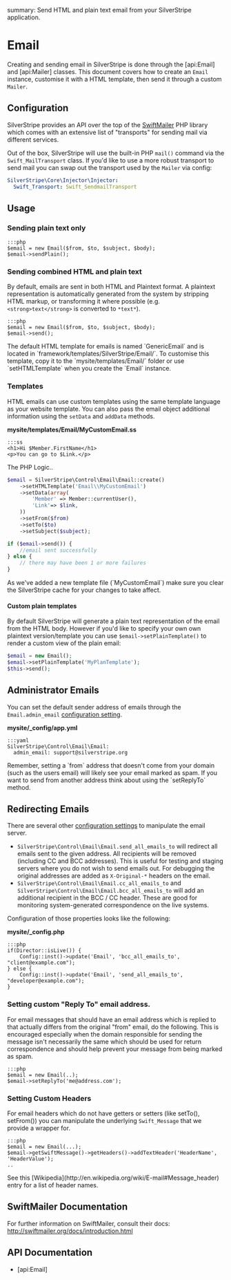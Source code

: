 summary: Send HTML and plain text email from your SilverStripe application.

# Email

Creating and sending email in SilverStripe is done through the [api:Email] and [api:Mailer] classes. This document 
covers how to create an `Email` instance, customise it with a HTML template, then send it through a custom `Mailer`.

## Configuration

SilverStripe provides an API over the top of the [SwiftMailer](http://swiftmailer.org/) PHP library which comes with an
extensive list of "transports" for sending mail via different services. 

Out of the box, SilverStripe will use the built-in PHP `mail()` command via the `Swift_MailTransport` class. If you'd
like to use a more robust transport to send mail you can swap out the transport used by the `Mailer` via config:

```yml
SilverStripe\Core\Injector\Injector:
  Swift_Transport: Swift_SendmailTransport
```

## Usage

### Sending plain text only

	:::php
	$email = new Email($from, $to, $subject, $body);
	$email->sendPlain();

### Sending combined HTML and plain text

By default, emails are sent in both HTML and Plaintext format. A plaintext representation is automatically generated 
from the system by stripping HTML markup, or transforming it where possible (e.g. `<strong>text</strong>` is converted 
to `*text*`).

	:::php
	$email = new Email($from, $to, $subject, $body);
	$email->send();

<div class="info" markdown="1">
The default HTML template for emails is named `GenericEmail` and is located in `framework/templates/SilverStripe/Email/`.
To customise this template, copy it to the `mysite/templates/Email/` folder or use `setHTMLTemplate` when you create the 
`Email` instance.
</div>


### Templates

HTML emails can use custom templates using the same template language as your website template. You can also pass the
email object additional information using the `setData` and `addData` methods. 

**mysite/templates/Email/MyCustomEmail.ss**

	:::ss
	<h1>Hi $Member.FirstName</h1>
	<p>You can go to $Link.</p>

The PHP Logic..

```php
$email = SilverStripe\Control\Email\Email::create()
    ->setHTMLTemplate('Email\\MyCustomEmail') 
    ->setData(array(
        'Member' => Member::currentUser(),
        'Link'=> $link,
    ))
    ->setFrom($from)
    ->setTo($to)
    ->setSubject($subject);

if ($email->send()) {
    //email sent successfully
} else {
    // there may have been 1 or more failures
}
```

<div class="alert" markdown="1">
As we've added a new template file (`MyCustomEmail`) make sure you clear the SilverStripe cache for your changes to
take affect.
</div>

#### Custom plain templates

By default SilverStripe will generate a plain text representation of the email from the HTML body. However if you'd like
to specify your own own plaintext version/template you can use `$email->setPlainTemplate()` to render a custom view of
the plain email:

```php
$email = new Email();
$email->setPlainTemplate('MyPlanTemplate');
$this->send();
```

## Administrator Emails

You can set the default sender address of emails through the `Email.admin_email` [configuration setting](/developer_guides/configuration).

**mysite/_config/app.yml**

	:::yaml
	SilverStripe\Control\Email\Email:
	  admin_email: support@silverstripe.org
  

<div class="alert" markdown="1">
Remember, setting a `from` address that doesn't come from your domain (such as the users email) will likely see your
email marked as spam. If you want to send from another address think about using the `setReplyTo` method.
</div>

## Redirecting Emails

There are several other [configuration settings](/developer_guides/configuration) to manipulate the email server.

*  `SilverStripe\Control\Email\Email.send_all_emails_to` will redirect all emails sent to the given address.
All recipients will be removed (including CC and BCC addresses). This is useful for testing and staging servers where 
you do not wish to send emails out. For debugging the original addresses are added as `X-Original-*` headers on the email.
*  `SilverStripe\Control\Email\Email.cc_all_emails_to` and `SilverStripe\Control\Email\Email.bcc_all_emails_to` will add
an additional recipient in the BCC / CC header. These are good for monitoring system-generated correspondence on the 
live systems.

Configuration of those properties looks like the following:

**mysite/_config.php**

	:::php
	if(Director::isLive()) {
		Config::inst()->update('Email', 'bcc_all_emails_to', "client@example.com");
	} else {
		Config::inst()->update('Email', 'send_all_emails_to', "developer@example.com");
	}

### Setting custom "Reply To" email address.

For email messages that should have an email address which is replied to that actually differs from the original "from" 
email, do the following. This is encouraged especially when the domain responsible for sending the message isn't
necessarily the same which should be used for return correspondence and should help prevent your message from being 
marked as spam. 

	:::php
	$email = new Email(..);
	$email->setReplyTo('me@address.com');

### Setting Custom Headers

For email headers which do not have getters or setters (like setTo(), setFrom()) you can manipulate the underlying
`Swift_Message` that we provide a wrapper for.

	:::php
	$email = new Email(...);
	$email->getSwiftMessage()->getHeaders()->addTextHeader('HeaderName', 'HeaderValue');
	..

<div class="info" markdown="1">
See this [Wikipedia](http://en.wikipedia.org/wiki/E-mail#Message_header) entry for a list of header names.
</div>

## SwiftMailer Documentation

For further information on SwiftMailer, consult their docs: http://swiftmailer.org/docs/introduction.html

## API Documentation

* [api:Email]
